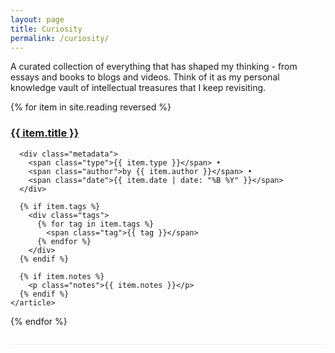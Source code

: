 ```yaml
---
layout: page
title: Curiosity
permalink: /curiosity/
---
```

A curated collection of everything that has shaped my thinking - from essays and books to blogs and videos. Think of it as my personal knowledge vault of intellectual treasures that I keep revisiting.

<div class="reading-list">
  {% for item in site.reading reversed %}
    <article class="reading-item">
      <h3>
        <a href="{{ item.link }}" target="_blank">{{ item.title }}</a>
      </h3>

      <div class="metadata">
        <span class="type">{{ item.type }}</span> • 
        <span class="author">by {{ item.author }}</span> • 
        <span class="date">{{ item.date | date: "%B %Y" }}</span>
      </div>

      {% if item.tags %}
        <div class="tags">
          {% for tag in item.tags %}
            <span class="tag">{{ tag }}</span>
          {% endfor %}
        </div>
      {% endif %}

      {% if item.notes %}
        <p class="notes">{{ item.notes }}</p>
      {% endif %}
    </article>
  {% endfor %}
</div>

<style>
  .reading-item {
    margin-bottom: 2em;
    padding-bottom: 1em;
    border-bottom: 1px solid #eee;
  }
  .metadata {
    font-size: 0.9em;
    color: #666;
    margin: 0.5em 0;
  }
  .tags {
    margin: 0.5em 0;
  }
  .tag {
    background: #f0f0f0;
    padding: 0.2em 0.6em;
    border-radius: 3px;
    font-size: 0.8em;
    margin-right: 0.5em;
  }
  .notes {
    font-size: 0.9em;
    margin-top: 0.5em;
  }
</style>